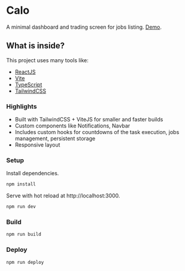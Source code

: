 # Calo

A minimal dashboard and trading screen for jobs listing. [Demo](https://shaikhrahil.github.io/calo-task/).

## What is inside?

This project uses many tools like:

- [ReactJS](https://reactjs.org)
- [Vite](https://vitejs.dev)
- [TypeScript](https://www.typescriptlang.org)
- [TailwindCSS](https://tailwindcss.com/)

### Highlights

- Built with TailwindCSS + ViteJS for smaller and faster builds
- Custom components like Notifications, Navbar
- Includes custom hooks for countdowns of the task execution, jobs management, persistent storage
- Responsive layout

### Setup

Install dependencies.

```bash
npm install
```

Serve with hot reload at http://localhost:3000.

```bash
npm run dev
```

### Build

```bash
npm run build
```

### Deploy

```bash
npm run deploy
```
